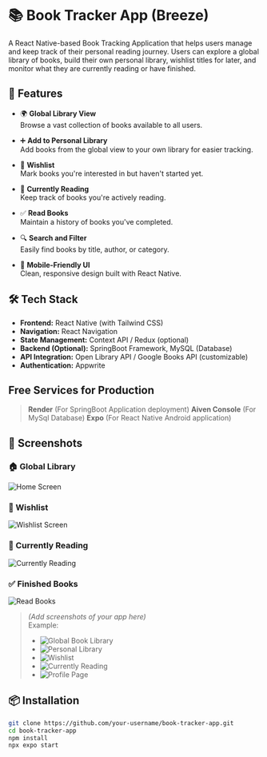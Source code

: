 # 📚 Book Tracker App (Breeze)

A React Native-based Book Tracking Application that helps users manage and keep track of their personal reading journey. Users can explore a global library of books, build their own personal library, wishlist titles for later, and monitor what they are currently reading or have finished.

## 🚀 Features

- 🌍 **Global Library View**  
  Browse a vast collection of books available to all users.

- ➕ **Add to Personal Library**  
  Add books from the global view to your own library for easier tracking.

- 💖 **Wishlist**  
  Mark books you're interested in but haven't started yet.

- 📖 **Currently Reading**  
  Keep track of books you're actively reading.

- ✅ **Read Books**  
  Maintain a history of books you've completed.

- 🔍 **Search and Filter**  
  Easily find books by title, author, or category.

- 📱 **Mobile-Friendly UI**  
  Clean, responsive design built with React Native.

## 🛠️ Tech Stack

- **Frontend:** React Native (with Tailwind CSS)
- **Navigation:** React Navigation
- **State Management:** Context API / Redux (optional)
- **Backend (Optional):** SpringBoot Framework, MySQL (Database)
- **API Integration:** Open Library API / Google Books API (customizable)
- **Authentication:** Appwrite

## Free Services for Production
> **Render** (For SpringBoot Application deployment)
> **Aiven Console** (For MySql Database)
> **Expo** (For React Native Android application)

## 📸 Screenshots

### 🏠 Global Library
![Home Screen](./assets/home.png)

### 💖 Wishlist
![Wishlist Screen](./assets/wishlist.png)

### 📖 Currently Reading
![Currently Reading](./assets/reading.png)

### ✅ Finished Books
![Read Books](./assets/finished.png)

> *(Add screenshots of your app here)*  
> Example:
> - ![Global Book Library](./assets/screenshots/global-page.png)
> - ![Personal Library](./assets/screenshots/user-library-page.png)
> - ![Wishlist](./assets/screenshots/user-wishlist-page.png)
> - ![Currently Reading](./assets/screenshots/user-details-page.png)
> - ![Profile Page](./assets/screenshots/user-profile-page.png)

## 📦 Installation

```bash
git clone https://github.com/your-username/book-tracker-app.git
cd book-tracker-app
npm install
npx expo start
